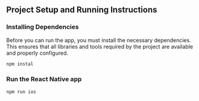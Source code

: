 ## Project Setup and Running Instructions

### Installing Dependencies

Before you can run the app, you must install the necessary dependencies. This ensures that all libraries and tools required by the project are available and properly configured.

```bash
npm instal
```

### Run the React Native app

```bash 
npm run ios
```

